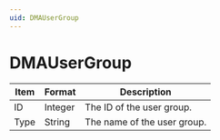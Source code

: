 ```yaml
---
uid: DMAUserGroup
---
```


# DMAUserGroup

| Item | Format  | Description                 |
|------|---------|-----------------------------|
| ID   | Integer | The ID of the user group.   |
| Type | String  | The name of the user group. |
